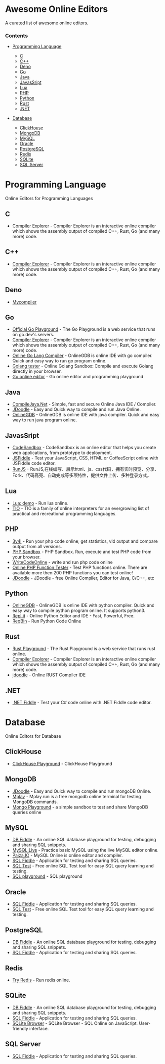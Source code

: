 # Awesome Online Editors

A curated list of awesome online editors.

### Contents

- [Programming Language](#programming-language)
    - [C](#c)
    - [C++](#c++)
    - [Deno](#deno)
    - [Go](#go)
    - [Java](#java)
    - [JavasSript](#javascript)
    - [Lua](#lua)
    - [PHP](#php)
    - [Python](#python)
    - [Rust](#rust)
    - [.NET](#net)

- [Database](#database)
    - [ClickHouse](#clickhouse)
    - [MongoDB](#mongodb)
    - [MySQL](#mysql)
    - [Oracle](#oracle)
    - [PostgreSQL](#postgresql)
    - [Redis](#redis)
    - [SQLite](#sqlite)
    - [SQL Server](#sqlserver)

# Programming Language

Online Editors for Programming Languages

## C

* [Compiler Explorer](https://godbolt.org/) - Compiler Explorer is an interactive online compiler which shows the assembly output of compiled C++, Rust, Go (and many more) code.

## C++

* [Compiler Explorer](https://godbolt.org/) - Compiler Explorer is an interactive online compiler which shows the assembly output of compiled C++, Rust, Go (and many more) code.

## Deno

* [Mycompiler](https://www.mycompiler.io/new/deno)

## Go

* [Official Go Playground](https://go.dev/play/) - The Go Playground is a web service that runs on go.dev's servers.
* [Compiler Explorer](https://godbolt.org/) - Compiler Explorer is an interactive online compiler which shows the assembly output of compiled C++, Rust, Go (and many more) code.
* [Online Go Lang Compiler](https://www.onlinegdb.com/online_go_compiler) - OnlineGDB is online IDE with go compiler. Quick and easy way to run go program online.
* [Golang tester](https://extendsclass.com/golang.html) - Online Golang Sandbox: Compile and execute Golang directly in your browser.
* [Go online editor](https://code.labstack.com/go) - Go online editor and programming playground

## Java

* [CompileJava.Net](https://www.compilejava.net/) - Simple, fast and secure Online Java IDE / Compiler.
* [JDoodle](https://www.jdoodle.com/online-java-compiler) - Easy and Quick way to compile and run Java Online.
* [OnlineGDB](https://www.onlinegdb.com/online_java_compiler) - OnlineGDB is online IDE with java compiler. Quick and easy way to run java program online.

## JavasSript

* [CodeSandbox](https://codesandbox.io/) - CodeSandbox is an online editor that helps you create web applications, from prototype to deployment.
* [JSFiddle](https://jsfiddle.net/) - Test your JavaScript, CSS, HTML or CoffeeScript online with JSFiddle code editor.
* [RunJS](https://runjs.cn/code) - RunJS,在线编写、展示html、js、css代码，拥有实时预览、分享、Fork、代码高亮、自动完成等多项特性，提供文件上传、多种登录方式。

## Lua

* [Lua: demo](https://www.lua.org/cgi-bin/demo) - Run lua online.
* [TIO](https://tio.run/#lua) - TIO is a family of online interpreters for an evergrowing list of practical and recreational programming languages.

## PHP

* [3v4l](https://3v4l.org/) - Run your php code online; get statistics, vld output and compare output from all versions.
* [PHP Sandbox](https://onlinephp.io/) - PHP Sandbox. Run, execute and test PHP code from your browser.
* [WriteCodeOnline](http://www.writephponline.com/) - write and run php code online
* [Online PHP Function Tester](http://php.fnlist.com/) - Test PHP functions online. There are available more then 200 PHP functions you can test online!
* [JDoodle](https://www.jdoodle.com/php-online-editor/) - JDoodle - free Online  Compiler, Editor for Java, C/C++, etc

## Python

* [OnlineGDB](https://www.onlinegdb.com/online_python_compiler) - OnlineGDB is online IDE with python compiler. Quick and easy way to compile python program online. It supports python3.
* [Repl.it](https://repl.it/languages/python3) - Online Python Editor and IDE - Fast, Powerful, Free.
* [ReqBin](https://reqbin.com/code/python) - Run Python Code Online

## Rust

* [Rust Playground](https://play.rust-lang.org/) - The Rust Playground is a web service that runs rust online.
* [Compiler Explorer](https://godbolt.org/) - Compiler Explorer is an interactive online compiler which shows the assembly output of compiled C++, Rust, Go (and many more) code.
* [jdoodle](https://www.jdoodle.com/execute-rust-online/) - Online RUST Compiler IDE

## .NET

* [.NET Fiddle](https://dotnetfiddle.net/) - Test your C# code online with .NET Fiddle code editor.

# Database

Online Editors for Database

## ClickHouse

* [ClickHouse Playground](https://play.clickhouse.tech/) - ClickHouse Playground

## MongoDB

* [JDoodle](https://www.jdoodle.com/online-mongodb-terminal) - Easy and Quick way to compile and run mongoDB Online.
* [Mplay](https://www.mplay.run/mongodb-online-terminal) - Mplay.run is a free mongodb online terminal for testing MongoDB commands.
* [Mongo Playground](https://mongoplayground.net/) - a simple sandbox to test and share MongoDB queries online

## MySQL

* [DB Fiddle](https://www.db-fiddle.com/) - An online SQL database playground for testing, debugging and sharing SQL snippets.
* [MySQL Live](http://mysqltutorial.org/tryit/) - Practice basic MySQL using the live MySQL editor online.
* [Paiza.IO](https://paiza.io/en/projects/new?language=mysql) -  MySQL Online is online editor and compiler.
* [SQL Fiddle](http://sqlfiddle.com/) - Application for testing and sharing SQL queries.
* [SQL Test](https://sqltest.net/) - Free online SQL Test tool for easy SQL query learning and testing.
* [SQL playground](https://sql-playground.wizardzines.com/) - SQL playground

## Oracle 

* [SQL Fiddle](http://sqlfiddle.com/) - Application for testing and sharing SQL queries.
* [SQL Test](https://sqltest.net/) - Free online SQL Test tool for easy SQL query learning and testing.

## PostgreSQL

* [DB Fiddle](https://www.db-fiddle.com/) - An online SQL database playground for testing, debugging and sharing SQL snippets.
* [SQL Fiddle](http://sqlfiddle.com/) - Application for testing and sharing SQL queries.

## Redis

* [Try Redis](https://try.redis.io/) - Run redis online.

## SQLite

* [DB Fiddle](https://www.db-fiddle.com/) - An online SQL database playground for testing, debugging and sharing SQL snippets.
* [SQL Fiddle](http://sqlfiddle.com/) - Application for testing and sharing SQL queries.
* [SQLite Browser](https://sqliteonline.com/) - SQLite Browser - SQL Online on JavaScript. User-friendly interface.

## SQL Server

* [SQL Fiddle](http://sqlfiddle.com/) - Application for testing and sharing SQL queries.
